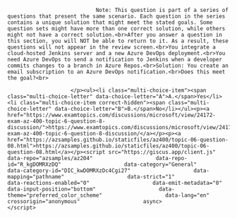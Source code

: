 <p class="card-text">
							
								Note: This question is part of a series of questions that present the same scenario. Each question in the series contains a unique solution that might meet the stated goals. Some question sets might have more than one correct solution, while others might not have a correct solution.<br>After you answer a question in this section, you will NOT be able to return to it. As a result, these questions will not appear in the review screen.<br>You integrate a cloud-hosted Jenkins server and a new Azure DevOps deployment.<br>You need Azure DevOps to send a notification to Jenkins when a developer commits changes to a branch in Azure Repos.<br>Solution: You create an email subscription to an Azure DevOps notification.<br>Does this meet the goal?<br>
							
						</p><ul><li class="multi-choice-item"><span class="multi-choice-letter" data-choice-letter="A">A.</span>Yes</li><li class="multi-choice-item correct-hidden"><span class="multi-choice-letter" data-choice-letter="B">B.</span>No</li></ul><p><a href="https://www.examtopics.com/discussions/microsoft/view/24172-exam-az-400-topic-6-question-8-discussion/">https://www.examtopics.com/discussions/microsoft/view/24172-exam-az-400-topic-6-question-8-discussion/</a></p><p><a href="https://azsamples.github.io/staticfiles/az400/topic-06-question-08.html">https://azsamples.github.io/staticfiles/az400/topic-06-question-08.html</a></p><script src="https://giscus.app/client.js"                    data-repo="azsamples/az204"                    data-repo-id="R_kgDOMRXzDQ"                    data-category="General"                    data-category-id="DIC_kwDOMRXzDc4Cgi27"                    data-mapping="pathname"                    data-strict="1"                    data-reactions-enabled="0"                    data-emit-metadata="0"                    data-input-position="bottom"                    data-theme="preferred_color_scheme"                    data-lang="en"                    crossorigin="anonymous"                    async>                    </script>